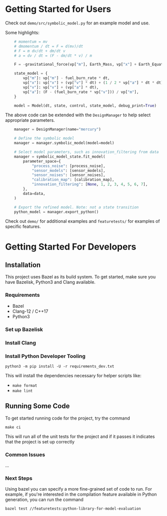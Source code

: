 # Getting Started for Users

Check out `demo/src/symbolic_model.py` for an example model and use.

Some highlights:

```py
    # momentum = mv
    # dmomentum / dt = F = d(mv)/dt
    # F = m dv/dt + dm/dt v
    # a = dv / dt = (F - dm/dt * v) / m

    F = -gravitational_force(vp["m"], Earth_Mass, vp["x"] + Earth_Equatorial_Radius)

    state_model = {
        vp["m"]: vp["m"] - fuel_burn_rate * dt,
        vp["x"]: vp["x"] + (vp["v"] * dt) + (1 / 2 * vp["a"] * dt * dt),
        vp["v"]: vp["v"] + (vp["a"] * dt),
        vp["a"]: (F - (fuel_burn_rate * vp["v"])) / vp["m"],
    }

    model = Model(dt, state, control, state_model, debug_print=True)
```

The above code can be extended with the `DesignManager` to help select
appropriate parameters.

```py
    manager = DesignManager(name="mercury")

    # Define the symbolic model
    manager = manager.symbolic_model(model=model)

    # Select model parameters, such as innovation_filtering from data
    manager = symbolic_model_state.fit_model(
        parameter_space={
            "process_noise": [process_noise],
            "sensor_models": [sensor_models],
            "sensor_noises": [sensor_noises],
            "calibration_map": [calibration_map],
            "innovation_filtering": [None, 1, 2, 3, 4, 5, 6, 7],
        },
        data=data,
    )

    # Export the refined model. Note: not a state transition
    python_model = manager.export_python()
```

Check out `demo/` for additional examples and `featuretests/` for examples of
specific features.

# Getting Started For Developers

## Installation

This project uses Bazel as its build system. To get started, make sure you have
Bazelisk, Python3 and Clang available.

### Requirements

- Bazel
- Clang-12 / C++17
- Python3


### Set up Bazelisk

### Install Clang

### Install Python Developer Tooling

`python3 -m pip install -U -r requirements_dev.txt`

This will install the dependencies necessary for helper scripts like:
- `make format`
- `make lint`

## Running Some Code

To get started running code for the project, try the command

`make ci`

This will run all of the unit tests for the project and if it passes it indicates that the project is set up correctly

### Common Issues

...

### Next Steps

Using bazel you can specify a more fine-grained set of code to run. For example, if you're interested in the compilation feature available in Python generation, you can run the command

`bazel test //featuretests:python-library-for-model-evaluation`
